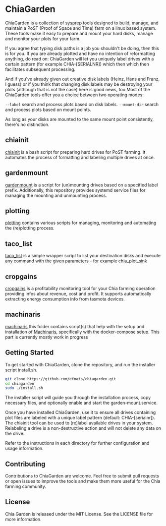 # ChiaGarden

ChiaGarden is a collection of sysprep tools designed to build, manage, and maintain a PoST (Proof of Space and Time) farm on a linux based system. These tools make it easy to prepare and mount your hard disks, manage and monitor your plots for your farm.

If you agree that typing disk paths is a job you shouldn't be doing, then this is for you. If you are already plotted and have no intention of reformatting anything, do read on: ChiaGarden will let you uniquely label drives with a certain pattern (for example CHIA-[SERIALNR]) which then which then facilitates subsequent processing.

And if you've already given out creative disk labels (Heinz, Hans and Franz, I guess) or if you think that changing disk labels may be destroying your plots (although that is not the case) here is good news, too
Most of the ChiaGarden tools offer you a choice between two operating modes:

`--label` search and process plots based on disk labels.
`--mount-dir` search and process plots based on mount points.

As long as your disks are mounted to the same mount point consistently, there's no distinction.

## chiainit

[chiainit](https://github.com/efnats/chiagarden/tree/main/chiainit) is a bash script for preparing hard drives for PoST farming. It automates the process of formatting and labeling multiple drives at once.

## gardenmount

[gardenmount](https://github.com/efnats/chiagarden/tree/main/gardenmount) is a script for (un)mounting drives based on a specified label prefix. Additionally, this repository provides systemd service files for managing the mounting and unmounting process.

## plotting

[plotting](https://github.com/efnats/chiagarden/tree/main/plotting) contains various scripts for managing, monitoring and automating the (re)plotting process.

## taco_list

[taco_list](https://github.com/efnats/chiagarden/tree/main/taco_list) is a simple wrapper script to list your destination disks and execute any command with the given parameters - for example chia_plot_sink

## cropgains

[cropgains](https://github.com/efnats/chiagarden/tree/main/cropgains) is a profitability monitoring tool for your Chia farming operation providing infos about revenue, cost and profit. It supports automatically extracting energy consumption info from tasmota devices.

## machinaris

[machinaris](https://github.com/efnats/chiagarden/tree/main/machinaris) this folder contains script(s) that help with the setup and installation of [Machinaris](https://www.machinaris.app/), specifically with the docker-compose setup. This part is currently mostly work in progress

## Getting Started

To get started with ChiaGarden, clone the repository, and run the installer script install.sh.

```bash
git clone https://github.com/efnats/chiagarden.git
cd chiagarden
sudo ./install.sh
```
The installer script will guide you through the installation process, copy necessary files, and optionally enable and start the garden-mount.service.

Once you have installed ChiaGarden, use it to ensure all drives containing plot files are labeled with a unique label pattern (default: CHIA-[serialnr]). The chiainit tool can be used to (re)label available drives in your system. Relabeling a drive is a non-destructive action and will not delete any data on the drive.

Refer to the instructions in each directory for further configuration and usage information.
## Contributing
Contributions to ChiaGarden are welcome. Feel free to submit pull requests or open issues to improve the tools and make them more useful for the Chia farming community.

## License
Chia Garden is released under the MIT License. See the LICENSE file for more information.


